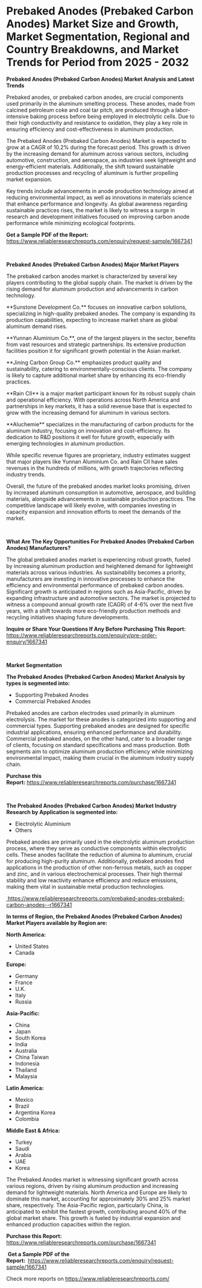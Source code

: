 <p><h1>Prebaked Anodes (Prebaked Carbon Anodes) Market Size and Growth, Market Segmentation, Regional and Country Breakdowns, and Market Trends for Period from 2025 -  2032</h1></p><p><strong>Prebaked Anodes (Prebaked Carbon Anodes) Market Analysis and Latest Trends</strong></p>
<p><p>Prebaked anodes, or prebaked carbon anodes, are crucial components used primarily in the aluminum smelting process. These anodes, made from calcined petroleum coke and coal tar pitch, are produced through a labor-intensive baking process before being employed in electrolytic cells. Due to their high conductivity and resistance to oxidation, they play a key role in ensuring efficiency and cost-effectiveness in aluminum production.</p><p>The Prebaked Anodes (Prebaked Carbon Anodes) Market is expected to grow at a CAGR of 10.2% during the forecast period. This growth is driven by the increasing demand for aluminum across various sectors, including automotive, construction, and aerospace, as industries seek lightweight and energy-efficient materials. Additionally, the shift toward sustainable production processes and recycling of aluminum is further propelling market expansion. </p><p>Key trends include advancements in anode production technology aimed at reducing environmental impact, as well as innovations in materials science that enhance performance and longevity. As global awareness regarding sustainable practices rises, the market is likely to witness a surge in research and development initiatives focused on improving carbon anode performance while minimizing ecological footprints.</p></p>
<p><strong>Get a Sample PDF of the Report:&nbsp;</strong> <a href="https://www.reliableresearchreports.com/enquiry/request-sample/1667341?utm_campaign=2714&utm_medium=2&utm_source=Github&utm_content=ia&utm_term=02042025&utm_id=prebaked-anodes-prebaked-carbon-anodes">https://www.reliableresearchreports.com/enquiry/request-sample/1667341</a></p>
<p>&nbsp;</p>
<p><strong>Prebaked Anodes (Prebaked Carbon Anodes) Major Market Players</strong></p>
<p><p>The prebaked carbon anodes market is characterized by several key players contributing to the global supply chain. The market is driven by the rising demand for aluminum production and advancements in carbon technology.</p><p>**Sunstone Development Co.** focuses on innovative carbon solutions, specializing in high-quality prebaked anodes. The company is expanding its production capabilities, expecting to increase market share as global aluminum demand rises.</p><p>**Yunnan Aluminium Co.**, one of the largest players in the sector, benefits from vast resources and strategic partnerships. Its extensive production facilities position it for significant growth potential in the Asian market.</p><p>**Jining Carbon Group Co.** emphasizes product quality and sustainability, catering to environmentally-conscious clients. The company is likely to capture additional market share by enhancing its eco-friendly practices.</p><p>**Rain CII** is a major market participant known for its robust supply chain and operational efficiency. With operations across North America and partnerships in key markets, it has a solid revenue base that is expected to grow with the increasing demand for aluminum in various sectors.</p><p>**Aluchemie** specializes in the manufacturing of carbon products for the aluminum industry, focusing on innovation and cost-efficiency. Its dedication to R&D positions it well for future growth, especially with emerging technologies in aluminum production.</p><p>While specific revenue figures are proprietary, industry estimates suggest that major players like Yunnan Aluminium Co. and Rain CII have sales revenues in the hundreds of millions, with growth trajectories reflecting industry trends.</p><p>Overall, the future of the prebaked anodes market looks promising, driven by increased aluminum consumption in automotive, aerospace, and building materials, alongside advancements in sustainable production practices. The competitive landscape will likely evolve, with companies investing in capacity expansion and innovation efforts to meet the demands of the market.</p></p>
<p>&nbsp;</p>
<p><strong>What Are The Key Opportunities For Prebaked Anodes (Prebaked Carbon Anodes) Manufacturers?</strong></p>
<p><p>The global prebaked anodes market is experiencing robust growth, fueled by increasing aluminum production and heightened demand for lightweight materials across various industries. As sustainability becomes a priority, manufacturers are investing in innovative processes to enhance the efficiency and environmental performance of prebaked carbon anodes. Significant growth is anticipated in regions such as Asia-Pacific, driven by expanding infrastructure and automotive sectors. The market is projected to witness a compound annual growth rate (CAGR) of 4-6% over the next five years, with a shift towards more eco-friendly production methods and recycling initiatives shaping future developments.</p></p>
<p><strong>Inquire or Share Your Questions If Any Before Purchasing This Report:</strong> <a href="https://www.reliableresearchreports.com/enquiry/pre-order-enquiry/1667341?utm_campaign=2714&utm_medium=2&utm_source=Github&utm_content=ia&utm_term=02042025&utm_id=prebaked-anodes-prebaked-carbon-anodes">https://www.reliableresearchreports.com/enquiry/pre-order-enquiry/1667341</a></p>
<p>&nbsp;</p>
<p><strong>Market Segmentation</strong></p>
<p><strong>The Prebaked Anodes (Prebaked Carbon Anodes) Market Analysis by types is segmented into:</strong></p>
<p><ul><li>Supporting Prebaked Anodes</li><li>Commercial Prebaked Anodes</li></ul></p>
<p><p>Prebaked anodes are carbon electrodes used primarily in aluminum electrolysis. The market for these anodes is categorized into supporting and commercial types. Supporting prebaked anodes are designed for specific industrial applications, ensuring enhanced performance and durability. Commercial prebaked anodes, on the other hand, cater to a broader range of clients, focusing on standard specifications and mass production. Both segments aim to optimize aluminum production efficiency while minimizing environmental impact, making them crucial in the aluminum industry supply chain.</p></p>
<p><strong>Purchase this Report:&nbsp;</strong><a href="https://www.reliableresearchreports.com/purchase/1667341?utm_campaign=2714&utm_medium=2&utm_source=Github&utm_content=ia&utm_term=02042025&utm_id=prebaked-anodes-prebaked-carbon-anodes">https://www.reliableresearchreports.com/purchase/1667341</a></p>
<p>&nbsp;</p>
<p><strong>The Prebaked Anodes (Prebaked Carbon Anodes) Market Industry Research by Application is segmented into:</strong></p>
<p><ul><li>Electrolytic Aluminium</li><li>Others</li></ul></p>
<p><p>Prebaked anodes are primarily used in the electrolytic aluminum production process, where they serve as conductive components within electrolytic cells. These anodes facilitate the reduction of alumina to aluminum, crucial for producing high-purity aluminum. Additionally, prebaked anodes find applications in the production of other non-ferrous metals, such as copper and zinc, and in various electrochemical processes. Their high thermal stability and low reactivity enhance efficiency and reduce emissions, making them vital in sustainable metal production technologies.</p></p>
<p><a href="https://www.reliableresearchreports.com/prebaked-anodes-prebaked-carbon-anodes--r1667341?utm_campaign=2714&utm_medium=2&utm_source=Github&utm_content=ia&utm_term=02042025&utm_id=prebaked-anodes-prebaked-carbon-anodes">&nbsp;https://www.reliableresearchreports.com/prebaked-anodes-prebaked-carbon-anodes--r1667341</a></p>
<p><strong>In terms of Region, the Prebaked Anodes (Prebaked Carbon Anodes) Market Players available by Region are:</strong></p>
<p>
    <p> <strong> North America: </strong>
        <ul>
            <li>United States</li>
            <li>Canada</li>
        </ul>
        </p> 
    <p> <strong> Europe: </strong>
        <ul>
            <li>Germany</li>
            <li>France</li>
            <li>U.K.</li>
            <li>Italy</li>
            <li>Russia</li>
        </ul>
        </p> 
    <p> <strong> Asia-Pacific: </strong>
        <ul>
            <li>China</li>
            <li>Japan</li>
            <li>South Korea</li>
            <li>India</li>
            <li>Australia</li>
            <li>China Taiwan</li>
            <li>Indonesia</li>
            <li>Thailand</li>
            <li>Malaysia</li>
        </ul>
        </p> 
    <p> <strong> Latin America: </strong>
        <ul>
            <li>Mexico</li>
            <li>Brazil</li>
            <li>Argentina Korea</li>
            <li>Colombia</li>
        </ul>
        </p> 
    <p> <strong> Middle East & Africa: </strong>
        <ul>
            <li>Turkey</li>
            <li>Saudi</li>
            <li>Arabia</li>
            <li>UAE</li>
            <li>Korea</li>
        </ul>
    </p>
    </p>
<p><p>The Prebaked Anodes market is witnessing significant growth across various regions, driven by rising aluminum production and increasing demand for lightweight materials. North America and Europe are likely to dominate this market, accounting for approximately 30% and 25% market share, respectively. The Asia-Pacific region, particularly China, is anticipated to exhibit the fastest growth, contributing around 40% of the global market share. This growth is fueled by industrial expansion and enhanced production capacities within the region.</p></p>
<p><strong>Purchase this Report: </strong><a href="https://www.reliableresearchreports.com/purchase/1667341?utm_campaign=2714&utm_medium=2&utm_source=Github&utm_content=ia&utm_term=02042025&utm_id=prebaked-anodes-prebaked-carbon-anodes">https://www.reliableresearchreports.com/purchase/1667341</a></p>
<p>&nbsp;<strong>Get a Sample PDF of the Report:&nbsp;&nbsp;</strong><a href="https://www.reliableresearchreports.com/enquiry/request-sample/1667341?utm_campaign=2714&utm_medium=2&utm_source=Github&utm_content=ia&utm_term=02042025&utm_id=prebaked-anodes-prebaked-carbon-anodes">https://www.reliableresearchreports.com/enquiry/request-sample/1667341</a></p>
<p><strong></strong></p>
<p>Check more reports on <a href="https://www.reliableresearchreports.com/?utm_campaign=2714&utm_medium=2&utm_source=Github&utm_content=ia&utm_term=02042025&utm_id=prebaked-anodes-prebaked-carbon-anodes">https://www.reliableresearchreports.com/</a></p>